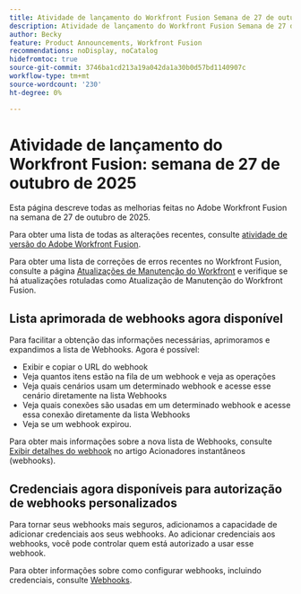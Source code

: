 ```yaml
---
title: Atividade de lançamento do Workfront Fusion Semana de 27 de outubro de 2025
description: Atividade de lançamento do Workfront Fusion Semana de 27 de outubro de 2025
author: Becky
feature: Product Announcements, Workfront Fusion
recommendations: noDisplay, noCatalog
hidefromtoc: true
source-git-commit: 3746ba1cd213a19a042da1a30b0d57bd1140907c
workflow-type: tm+mt
source-wordcount: '230'
ht-degree: 0%

---
```


# Atividade de lançamento do Workfront Fusion: semana de 27 de outubro de 2025

Esta página descreve todas as melhorias feitas no Adobe Workfront Fusion na semana de 27 de outubro de 2025.

Para obter uma lista de todas as alterações recentes, consulte [atividade de versão do Adobe Workfront Fusion](/help/workfront-fusion/fusion-product-releases/fusion-release-activity.md).

Para obter uma lista de correções de erros recentes no Workfront Fusion, consulte a página [Atualizações de Manutenção do Workfront](https://experienceleague.adobe.com/pt-br/docs/workfront-known-issues/releases/current-updates) e verifique se há atualizações rotuladas como Atualização de Manutenção do Workfront Fusion.

## Lista aprimorada de webhooks agora disponível

Para facilitar a obtenção das informações necessárias, aprimoramos e expandimos a lista de Webhooks. Agora é possível:

* Exibir e copiar o URL do webhook
* Veja quantos itens estão na fila de um webhook e veja as operações
* Veja quais cenários usam um determinado webhook e acesse esse cenário diretamente na lista Webhooks
* Veja quais conexões são usadas em um determinado webhook e acesse essa conexão diretamente da lista Webhooks
* Veja se um webhook expirou.

Para obter mais informações sobre a nova lista de Webhooks, consulte [Exibir detalhes do webhook](/help/workfront-fusion/references/modules/webhooks-reference.md#view-webhook-details) no artigo Acionadores instantâneos (webhooks).

## Credenciais agora disponíveis para autorização de webhooks personalizados

Para tornar seus webhooks mais seguros, adicionamos a capacidade de adicionar credenciais aos seus webhooks. Ao adicionar credenciais aos webhooks, você pode controlar quem está autorizado a usar esse webhook.

Para obter informações sobre como configurar webhooks, incluindo credenciais, consulte [Webhooks](/help/workfront-fusion/references/apps-and-modules/universal-connectors/webhooks-updated.md).

